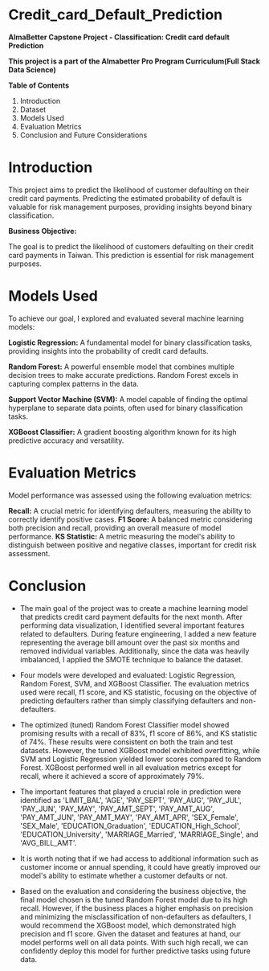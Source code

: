 # **Credit_card_Default_Prediction**

**AlmaBetter Capstone Project - Classification: Credit card default Prediction**

**This project is a part of the Almabetter Pro Program Curriculum(Full Stack Data Science)**

**Table of Contents**

1. Introduction
2. Dataset
3. Models Used
4. Evaluation Metrics
5. Conclusion and Future Considerations


# **Introduction**

This project aims to predict the likelihood of customer defaulting on their credit card payments. Predicting the estimated probability of default is valuable for risk management purposes, providing insights beyond binary classification.

**Business Objective:**

The goal is to predict the likelihood of customers defaulting on their credit card payments in Taiwan. This prediction is essential for risk management purposes.


# **Models Used**

To achieve our goal, I explored and evaluated several machine learning models:

**Logistic Regression:** A fundamental model for binary classification tasks, providing insights into the probability of credit card defaults.

**Random Forest:** A powerful ensemble model that combines multiple decision trees to make accurate predictions. Random Forest excels in capturing complex patterns in the data.

**Support Vector Machine (SVM):** A model capable of finding the optimal hyperplane to separate data points, often used for binary classification tasks.

**XGBoost Classifier:** A gradient boosting algorithm known for its high predictive accuracy and versatility.



# **Evaluation Metrics**


Model performance was assessed using the following evaluation metrics:

**Recall:** A crucial metric for identifying defaulters, measuring the ability to correctly identify positive cases.
**F1 Score:** A balanced metric considering both precision and recall, providing an overall measure of model performance.
**KS Statistic:** A metric measuring the model's ability to distinguish between positive and negative classes, important for credit risk assessment.

# **Conclusion**

* The main goal of the project was to create a machine learning model that predicts credit card payment defaults for the next month. After performing
data visualization, I identified several important features related to defaulters. During feature engineering, I added a new feature representing
the average bill amount over the past six months and removed individual variables. Additionally, since the data was heavily imbalanced, 
I applied the SMOTE technique to balance the dataset.

* Four models were developed and evaluated: Logistic Regression, Random Forest, SVM, and XGBoost Classifier. The evaluation metrics used were 
recall, f1 score, and KS statistic, focusing on the objective of predicting defaulters rather than simply classifying defaulters and non-defaulters.

* The optimized (tuned) Random Forest Classifier model showed promising results with a recall of 83%, f1 score of 86%, and KS statistic of 74%. 
These results were consistent on both the train and test datasets. However, the tuned XGBoost model exhibited overfitting, while SVM and Logistic
Regression yielded lower scores compared to Random Forest. XGBoost performed well in all evaluation metrics except for recall, where it achieved a 
score of approximately 79%.

* The important features that played a crucial role in prediction were identified as 'LIMIT_BAL', 'AGE', 'PAY_SEPT', 'PAY_AUG', 'PAY_JUL',
 'PAY_JUN', 'PAY_MAY', 'PAY_AMT_SEPT', 'PAY_AMT_AUG', 'PAY_AMT_JUN', 'PAY_AMT_MAY', 'PAY_AMT_APR', 'SEX_Female', 'SEX_Male',
 'EDUCATION_Graduation', 'EDUCATION_High_School', 'EDUCATION_University', 'MARRIAGE_Married', 'MARRIAGE_Single', and 'AVG_BILL_AMT'.

*  It is worth noting that if we had access to additional information such as customer income or annual spending, it could have greatly improved
  our model's ability to estimate whether a customer defaults or not.

*  Based on the evaluation and considering the business objective, the final model chosen is the tuned Random Forest model due to its high recall.
   However, if the business places a higher emphasis on precision and minimizing the misclassification of non-defaulters as defaulters,
   I would recommend the XGBoost model, which demonstrated high precision and f1 score. Given the dataset and features at hand, our model
   performs well on all data points. With such high recall, we can confidently deploy this model for further predictive tasks using future data.
